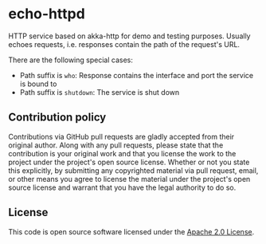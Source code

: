 # echo-httpd #

HTTP service based on akka-http for demo and testing purposes.
Usually echoes requests, i.e. responses contain the path of the request's URL.

There are the following special cases:

- Path suffix is `who`: Response contains the interface and port the service is bound to 
- Path suffix is `shutdown`: The service is shut down

## Contribution policy ##

Contributions via GitHub pull requests are gladly accepted from their original author. Along with any pull requests, please state that the contribution is your original work and that you license the work to the project under the project's open source license. Whether or not you state this explicitly, by submitting any copyrighted material via pull request, email, or other means you agree to license the material under the project's open source license and warrant that you have the legal authority to do so.

## License ##

This code is open source software licensed under the [Apache 2.0 License]("http://www.apache.org/licenses/LICENSE-2.0.html").
